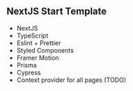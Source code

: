 ## NextJS Start Template

-  NextJS
-  TypeScript
-  Eslint + Prettier
-  Styled Components
-  Framer Motion
-  Prisma
-  Cypress
-  Context provider for all pages (TODO)
